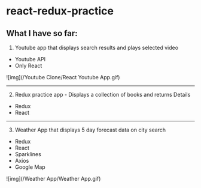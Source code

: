 # react-redux-practice
## What I have so far:
1. Youtube app that displays search results and plays selected video
  * Youtube API
  * Only React

  ![img](/Youtube Clone/React Youtube App.gif)
____
2. Redux practice app - Displays a collection of books and returns Details
  * Redux
  * React
____
3. Weather App that displays 5 day forecast data on city search
  * Redux
  * React
  * Sparklines
  * Axios
  * Google Map

![img](/Weather App/Weather App.gif)
